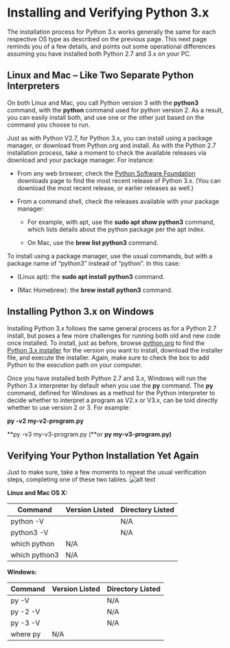 # Installing and Verifying Python 3.x

The installation process for Python 3.x works generally the same for each respective OS type as described on the previous page. This next page reminds you of a few details, and points out some operational differences assuming you have installed both Python 2.7 and 3.x on your PC.

## Linux and Mac – Like Two Separate Python Interpreters

On both Linux and Mac, you call Python version 3 with the **python3** command, with the **python** command used for python version 2. As a result, you can easily install both, and use one or the other just based on the command you choose to run.

Just as with Python V2.7, for Python 3.x, you can install using a package manager, or download from Python.org and install. As with the Python 2.7 installation process, take a moment to check the available releases via download and your package manager. For instance:

-   From any web browser, check the [Python Software Foundation](https://www.python.org) downloads page to find the most recent release of Python 3.x. (You can download the most recent release, or earlier releases as well.)

-   From a command shell, check the releases available with your package manager:

    -   For example, with apt, use the **sudo apt show python3** command, which lists details about the python package per the apt index.

    -   On Mac, use the **brew list python3** command.

To install using a package manager, use the usual commands, but with a package name of “python3” instead of “python”. In this case:

-   (Linux apt): the **sudo apt install** **python3** command.

-   (Mac Homebrew): the **brew install** **python3** command.

## Installing Python 3.x on Windows

Installing Python 3.x follows the same general process as for a Python 2.7 install, but poses a few more challenges for running both old and new code once installed. To install, just as before, browse [python.org](http://www.python.org/) to find the [Python 3.x installer](https://www.python.org/downloads/windows/) for the version you want to install, download the installer file, and execute the installer. Again, make sure to check the box to add Python to the execution path on your computer.

Once you have installed both Python 2.7 and 3.x, Windows will run the Python 3.x interpreter by default when you use the **py** command. The **py** command, defined for Windows as a method for the Python interpreter to decide whether to interpret a program as V2.x or V3.x, can be told directly whether to use version 2 or 3. For example:

**py -v2  my-v2-program.py**

**py -v3  my-v3-program.py (**or **py my-v3-program.py)**



## Verifying Your Python Installation Yet Again

Just to make sure, take a few moments to repeat the usual verification steps, completing one of these two tables.
![alt text](/posts/files/02-python-01-home-lab-python/assets/images/desktop-1-table-1.png)

**Linux and Mac OS X:**

| Command       | Version Listed | Directory Listed |
|---------------|----------------|------------------|
| python -V     |                | N/A              |
| python3 -V    |                | N/A              |
| which python  | N/A            |                  |
| which python3 | N/A            |                  |

**Windows:**

| Command  | Version Listed | Directory Listed |
|----------|----------------|------------------|
| py -V    |                | N/A              |
| py -2 -V |                | N/A              |
| py -3 -V |                | N/A              |
| where py | N/A            |                  |
